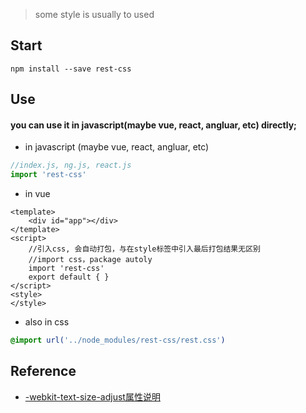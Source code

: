 > some style is usually to used
## Start
``` shell
npm install --save rest-css
```
## Use
#### you can use it in javascript(maybe vue, react, angluar, etc) directly;
- in javascript (maybe vue, react, angluar, etc)
``` javascript
//index.js, ng.js, react.js
import 'rest-css'
```
- in vue
``` vue
<template>
    <div id="app"></div>
</template>
<script>
    //引入css, 会自动打包，与在style标签中引入最后打包结果无区别
    //import css，package autoly
    import 'rest-css'
    export default { }
</script>
<style>
</style>
```
- also in css
``` css
@import url('../node_modules/rest-css/rest.css')
```
## Reference
- [-webkit-text-size-adjust属性说明](http://blog.csdn.net/mxy2013/article/details/49813331)